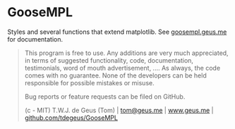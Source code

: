 
# GooseMPL

Styles and several functions that extend matplotlib. See [goosempl.geus.me](http://goosempl.geus.me) for documentation.

>   This program is free to use. Any additions are very much appreciated, in terms of suggested functionality, code, documentation, testimonials, word of mouth advertisement, .... As always, the code comes with no guarantee. None of the developers can be held responsible for possible mistakes or misuse.
>   
>   Bug reports or feature requests can be filed on GitHub.
>   
>   (c - MIT) T.W.J. de Geus (Tom) | tom@geus.me | www.geus.me | [github.com/tdegeus/GooseMPL](http://github.com/tdegeus/GooseMPL)

